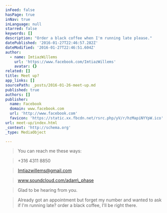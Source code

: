 ```yaml
---
inFeed: false
hasPage: true
inNav: true
inLanguage: null
starred: false
keywords: []
description: "Order a black coffee when I'm running late please."
datePublished: '2016-01-27T22:46:57.282Z'
dateModified: '2016-01-27T22:46:51.604Z'
author:
  - name: ImtiazWillems
    url: 'https://www.facebook.com/ImtiazWillems'
    avatar: {}
related: []
title: Meet up?
app_links: []
sourcePath: _posts/2016-01-26-meet-up.md
published: true
authors: []
publisher:
  name: Facebook
  domain: www.facebook.com
  url: 'http://www.facebook.com'
  favicon: 'https://static.xx.fbcdn.net/rsrc.php/yV/r/hzMapiNYYpW.ico'
url: meet-up/index.html
_context: 'http://schema.org'
_type: MediaObject

---
```

> You can reach me these ways:

> +316 4311 8850

> Imtiazwillems@gmail.com

> www.soundcloud.com/adam\_phase

> Glad to be hearing from you.

> 

> Already got an appointment but forget my number and wanted to ask if I'm running late? order a black coffee, I'll be right there.

>